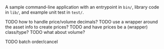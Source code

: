 A sample command-line application with an entrypoint in `bin/`, library code
in `lib/`, and example unit test in `test/`.

TODO how to handle price/volume decimals?
TODO use a wrapper around the asset info to create prices?
TODO and have prices be a &#40;wrapper&#41; class/type?
TODO what about volume?

TODO batch order/cancel
